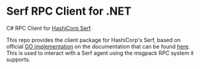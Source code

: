 Serf RPC Client for .NET
========================

C# RPC Client for [HashiCorp Serf](https://www.serfdom.io).

This repo provides the client package for HashiCorp's Serf, based on official [GO implementation](https://github.com/hashicorp/serf/tree/master/client) on the documentation that can be found [here](http://godoc.org/github.com/hashicorp/serf/client). This is used to interact with a Serf agent using the msgpack RPC system it supports.


